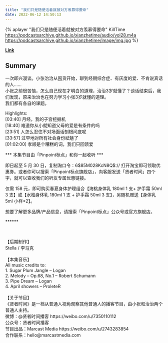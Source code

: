```yaml
---
title: "我们只是随便活着就被对方羡慕得要命"
date: 2022-06-12 14:50:13
---
```


{% aplayer "我们只是随便活着就被对方羡慕得要命" KillTime  https://podcastsarchive.github.io/xianzhetime/audio/vol28.m4a https://podcastsarchive.github.io/xianzhetime/image/img.jpg %}

**[Link](https://www.xiaoyuzhoufm.com/episode/626cef5f67427058b8457ef5)**

## Summary
<p >一次即兴漫谈。小张治治从囤货开始，聊到经期综合症、有灰度的爱、不肯说真话的人……<br />小张之前很苦恼，怎么自己现在才明白的道理，治治3岁就懂了？谈话结束后，我们发现，原来治治也在努力学习小张3岁就懂的道理。<br />我们都有各自的课题。</p><p >Highlights:<br />[03:40] 月经，我的子宫挖掘机<br />[18:40] 难道你从小就知道父母的爱是有条件的吗<br />[23:51] 人怎么忍住不对场面话刨根问底呢<br />[33:57] 过早地对所有社会身份祛魅了<br />[01:02:00] 孝顺是个糟糕的词，我们只回馈爱</p><p >*** 本集节目由「Pinpoint标点」和你一起收听 ***<br /></p><p >即日起至 5 月 30 日，复制淘口令：6$85M028KcN8Q$:// 打开淘宝即可领取优惠券。或者你可以搜索「Pinpoint标点旗舰店」，向客服发送「贤者时间」四个字，就可以查收我们的听友专属优惠链接。<br /></p><p >仅需 158 元，即可购买春夏身体护理组合【海桃身体乳 180ml 1 支+ 护手霜 50ml 3 支】或【水柚身体乳 180ml 1 支 + 护手霜 50ml 3 支】，另随机赠送【身体乳 5ml 小样*2】。<br /></p><p >想要了解更多品牌/产品信息，请搜索「Pinpoint标点」公众号或官方旗舰店。<br /></p><p >******</p><span><br /></span><p >【后期制作】<br />Stella / 李马克<br /><br />【本集音乐】<br />All music credits to:<br />1. Sugar Plum Jangle – Logan<br />2. Melody – Op.68, No.1 – Robert Schumann<br />3. Pipe Dream – Logan<br />4. April showers – ProleteR <br /><br />【关于节目】<br />《贤者时间》是一档从普通人视角观察其他普通人的播客节目，由小张和治治两个普通人主持。<br />微博：@贤者时间播客 https://weibo.com/u/7350110112 <br />公众号：贤者时间播客<br />节目出品：Marcast Media https://weibo.com/u/2743283854<br />合作联系：hello@marcastmedia.com<br /></p><span><br /></span><br />
    